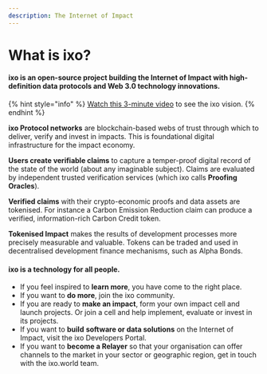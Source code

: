 ```yaml
---
description: The Internet of Impact
---
```


# What is ixo?

#### ixo is an open-source project building the **Internet of Impact with** high-definition data protocols and Web 3.0 technology innovations.

{% hint style="info" %}
[Watch this 3-minute video](https://vimeo.com/264055837) to see the ixo vision.
{% endhint %}

**ixo Protocol networks** are blockchain-based webs of trust through which to deliver, verify and invest in impacts. This is foundational digital infrastructure for the impact economy.

**Users create verifiable claims** to capture a temper-proof digital record of the state of the world \(about any imaginable subject\). Claims are evaluated by independent trusted verification services \(which ixo calls **Proofing Oracles**\).

**Verified claims** with their crypto-economic proofs and data assets are tokenised. For instance a Carbon Emission Reduction claim can produce a verified, information-rich Carbon Credit token. 

**Tokenised Impact** makes the results of development processes more precisely measurable and valuable. Tokens can be traded and used in decentralised development finance mechanisms, such as Alpha Bonds.   

#### **ixo is a technology for all people**.

* If you feel inspired to **learn more**, you have come to the right place.
* If you want to **do more**, join the ixo community.
* If you are ready to **make an impact**, form your own impact cell and launch projects. Or join a cell and help implement, evaluate or invest in its projects.
* If you want to **build** **software or data solutions** on the Internet of Impact, visit the ixo Developers Portal.
* If you want to **become a Relayer** so that your organisation can offer channels to the market in your sector or geographic region, get in touch with the ixo.world team.



